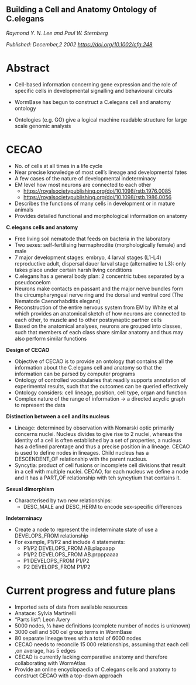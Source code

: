 ## Building a Cell and Anatomy Ontology of C.elegans
*Raymond Y. N. Lee and Paul W. Sternberg*

*Published: December,2 2002 https://doi.org/10.1002/cfg.248*

# Abstract
- Cell-based information concerning gene expression and the role of specific cells in developmental signalling and behavioural circuits
- WormBase has begun to construct a C.elegans cell and anatomy ontology

- Ontologies (e.g. GO) give a logical machine readable structure for large scale genomic analysis

# CECAO
- No. of cells at all times in a life cycle
- Near precise knowledge of most cell’s lineage and developmental fates
- A few cases of the nature of developmental indeterminacy
- EM level how most neurons are connected to each other
  - https://royalsocietypublishing.org/doi/10.1098/rstb.1976.0085
  - https://royalsocietypublishing.org/doi/10.1098/rstb.1986.0056
- Describes the functions of many cells in development or in mature animals
- Provides detailed functional and morphological information on anatomy

**C.elegans cells and anatomy**
- Free living soil nematode that feeds on bacteria in the laboratory
- Two sexes: self-fertilising hermaphrodite (morphologically female) and male
- 7 major development stages: embryo, 4 larval stages (L1-L4) reproductive adult, dispersal dauer larval stage (alternative to L3): only takes place under certain harsh living conditions
- C.elegans has a general body plan: 2 concentric tubes separated by a pseudocoelom
- Neurons make contacts en passant and the major nerve bundles form the circumpharyngeal nerve ring and the dorsal and ventral cord (The Nematode Caenorhabditis elegans)
- Reconstruction of the entire nervous system from EM by White et al which provides an anatomical sketch of how neurons are connected to each other, to muscle and to other postsynaptic partner cells
- Based on the anatomical analyses, neurons are grouped into classes, such that members of each class share similar anatomy and thus may also perform similar functions

**Design of CECAO**
- Objective of CECAO is to provide an ontology that contains all the information about the C.elegans cell and anatomy so that the information can be parsed by computer programs
- Ontology of controlled vocabularies that readily supports annotation of experimental results, such that the outcomes can be queried effectively
- Ontology considers: cell lineage, position, cell type, organ and function
- Complex nature of the range of information -> a directed acyclic graph to represent the data

**Distinction between a cell and its nucleus**
- Lineage: determined by observation with Nomarski optic primarily concerns nuclei. Nucleus divides to give rise to 2 nuclei, whereas the identity of a cell is often established by a set of properties, a nucleus has a defined parentage and thus a precise position in a lineage. CECAO is used to define nodes in lineages. Child nucleus has a DESCENDENT_OF relationship with the parent nucleus.
- Syncytia: product of cell fusions or incomplete cell divisions that result in a cell with multiple nuclei. CECAO, for each nucleus we define a node and it has a PART_OF relationship with teh syncytium that contains it.

**Sexual dimorphism**
- Characterised by two new relationships:
  - DESC_MALE and DESC_HERM to encode sex-specific differences

**Indeterminacy**
- Create a node to represent the indeterminate state of use a DEVELOPS_FROM relationship
- For example, P1/P2 and include 4 statements:
  - P1/P2 DEVELOPS_FROM AB.plapaapp
  - P1/P2 DEVELOPS_FROM AB.prpppaaaa
  - P1 DEVELOPS_FROM P1/P2
  - P2 DEVELOPS_FROM P1/P2

# Current progress and future plans
- Imported sets of data from available resources
- Anatace: Sylvia Martinelli
- “Parts list”: Leon Avery
- 5000 nodes, ⅓ have definitions (complete number of nodes is unknown)
- 3000 cell and 500 cel group terms in WormBase
- 80 separate lineage trees with a total of 6000 nodes
- CECAO needs to reconcile 15 000 relationships, assuming that each cell ,on average, has 5 edges
- CECAO is currently lacking comparative anatomy and therefore collaborating with WormAtlas
- Provide an online encyclopaedia of C.elegans cells and anatomy to construct CECAO with a top-down approach
